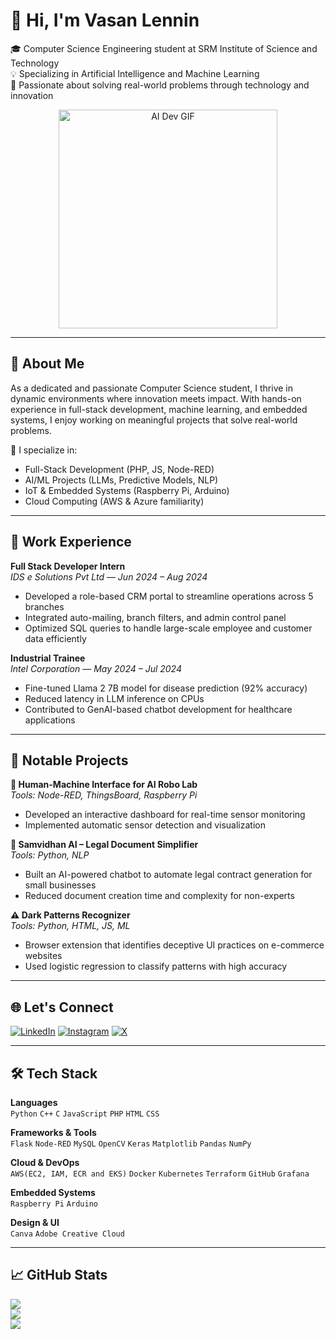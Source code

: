 # 👋 Hi, I'm Vasan Lennin

🎓 Computer Science Engineering student at SRM Institute of Science and Technology  
💡 Specializing in Artificial Intelligence and Machine Learning  
🚀 Passionate about solving real-world problems through technology and innovation  

<div align="center">
  <img src="https://media2.giphy.com/media/v1.Y2lkPTc5MGI3NjExNXNkd2F3bGd3cW1hbnZzaThzMmgzdnF2aDBzZmdscWhhMWw4Zmh6aiZlcD12MV9pbnRlcm5hbF9naWZfYnlfaWQmY3Q9Zw/qgQUggAC3Pfv687qPC/giphy.gif" width="350" alt="AI Dev GIF"/>
</div>


---

## 🧠 About Me

As a dedicated and passionate Computer Science student, I thrive in dynamic environments where innovation meets impact. With hands-on experience in full-stack development, machine learning, and embedded systems, I enjoy working on meaningful projects that solve real-world problems.

🔧 I specialize in:
- Full-Stack Development (PHP, JS, Node-RED)
- AI/ML Projects (LLMs, Predictive Models, NLP)
- IoT & Embedded Systems (Raspberry Pi, Arduino)
- Cloud Computing (AWS & Azure familiarity)

---

## 💼 Work Experience

**Full Stack Developer Intern**  
*IDS e Solutions Pvt Ltd* — _Jun 2024 – Aug 2024_  
- Developed a role-based CRM portal to streamline operations across 5 branches  
- Integrated auto-mailing, branch filters, and admin control panel  
- Optimized SQL queries to handle large-scale employee and customer data efficiently  

**Industrial Trainee**  
*Intel Corporation* — _May 2024 – Jul 2024_  
- Fine-tuned Llama 2 7B model for disease prediction (92% accuracy)  
- Reduced latency in LLM inference on CPUs  
- Contributed to GenAI-based chatbot development for healthcare applications  

---

## 🔬 Notable Projects

**🧠 Human-Machine Interface for AI Robo Lab**  
_Tools: Node-RED, ThingsBoard, Raspberry Pi_  
- Developed an interactive dashboard for real-time sensor monitoring  
- Implemented automatic sensor detection and visualization  

**📜 Samvidhan AI – Legal Document Simplifier**  
_Tools: Python, NLP_  
- Built an AI-powered chatbot to automate legal contract generation for small businesses  
- Reduced document creation time and complexity for non-experts  

**⚠️ Dark Patterns Recognizer**  
_Tools: Python, HTML, JS, ML_  
- Browser extension that identifies deceptive UI practices on e-commerce websites  
- Used logistic regression to classify patterns with high accuracy  

---

## 🌐 Let's Connect

[![LinkedIn](https://img.shields.io/badge/LinkedIn-%230077B5.svg?logo=linkedin&logoColor=white)](https://linkedin.com/in/vasanlennin)
[![Instagram](https://img.shields.io/badge/Instagram-%23E4405F.svg?logo=Instagram&logoColor=white)](https://instagram.com/_vasannn_)
[![X](https://img.shields.io/badge/X-black.svg?logo=X&logoColor=white)](https://x.com/VasanLennin)

---

## 🛠️ Tech Stack

**Languages**  
`Python` `C++` `C` `JavaScript` `PHP` `HTML` `CSS`

**Frameworks & Tools**  
`Flask` `Node-RED` `MySQL` `OpenCV` `Keras` `Matplotlib` `Pandas` `NumPy`

**Cloud & DevOps**  
`AWS(EC2, IAM, ECR and EKS)` `Docker` `Kubernetes` `Terraform` `GitHub` `Grafana`

**Embedded Systems**  
`Raspberry Pi` `Arduino`

**Design & UI**  
`Canva` `Adobe Creative Cloud`

---

## 📈 GitHub Stats

![](https://github-readme-stats.vercel.app/api?username=vlen4114&theme=default&hide_border=false&count_private=true)  
![](https://github-readme-streak-stats.herokuapp.com/?user=vlen4114&theme=default&hide_border=false)  
![](https://github-readme-stats.vercel.app)
